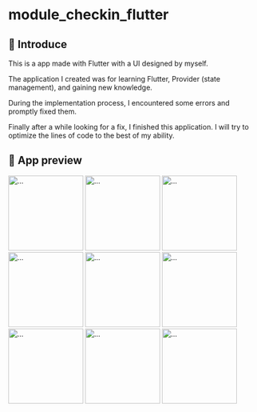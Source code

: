 # module_checkin_flutter
## 👋 Introduce
This is a app made with Flutter with a UI designed by myself.

The application I created was for learning Flutter, Provider (state management), and gaining new knowledge.

During the implementation process, I encountered some errors and promptly fixed them.

Finally after a while looking for a fix, I finished this application. I will try to optimize the lines of code to the best of my ability.

## 👀 App preview
<img src="https://github.com/hthhaf/module_checkin_flutter/assets/59130386/47a4871c-e0db-45a1-9612-c322f896b64b" alt="..." width="150" />
<img src="https://github.com/hthhaf/module_checkin_flutter/assets/59130386/f8fe65f8-21c7-42f7-9feb-84a3b157bfe7" alt="..." width="150" />

<img src="https://github.com/hthhaf/module_checkin_flutter/assets/59130386/6da8bafb-8920-4370-b461-9fec8d0f5ccd" alt="..." width="150" />
<img src="https://github.com/hthhaf/module_checkin_flutter/assets/59130386/0d0ca878-cadd-4daa-88f8-4a58565379dc" alt="..." width="150" />

<img src="https://github.com/hthhaf/module_checkin_flutter/assets/59130386/84fd5362-77cd-4be6-b672-af3d91901495" alt="..." width="150" />
<img src="https://github.com/hthhaf/module_checkin_flutter/assets/59130386/345a62ea-faf1-4ce2-b63b-db739343fa5" alt="..." width="150" />

<img src="https://github.com/hthhaf/module_checkin_flutter/assets/59130386/49774d8a-545a-43d4-9cb7-7919e575703e" alt="..." width="150" />
<img src="https://github.com/hthhaf/module_checkin_flutter/assets/59130386/5bec1e59-d41a-4dc4-a8c9-c56950f03cf0" alt="..." width="150" />

<img src="https://github.com/hthhaf/module_checkin_flutter/assets/59130386/0b3530f7-212e-4e66-9138-491905c36b4d" alt="..." width="150" />



